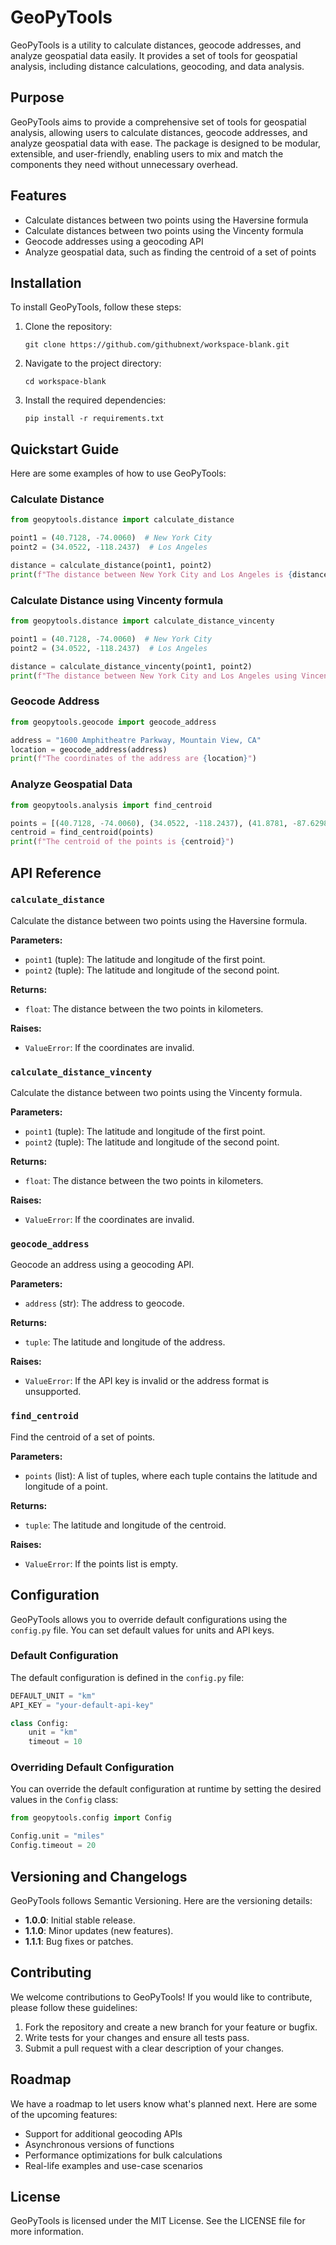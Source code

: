 # GeoPyTools

GeoPyTools is a utility to calculate distances, geocode addresses, and analyze geospatial data easily. It provides a set of tools for geospatial analysis, including distance calculations, geocoding, and data analysis.

## Purpose

GeoPyTools aims to provide a comprehensive set of tools for geospatial analysis, allowing users to calculate distances, geocode addresses, and analyze geospatial data with ease. The package is designed to be modular, extensible, and user-friendly, enabling users to mix and match the components they need without unnecessary overhead.

## Features

- Calculate distances between two points using the Haversine formula
- Calculate distances between two points using the Vincenty formula
- Geocode addresses using a geocoding API
- Analyze geospatial data, such as finding the centroid of a set of points

## Installation

To install GeoPyTools, follow these steps:

1. Clone the repository:
   ```
   git clone https://github.com/githubnext/workspace-blank.git
   ```
2. Navigate to the project directory:
   ```
   cd workspace-blank
   ```
3. Install the required dependencies:
   ```
   pip install -r requirements.txt
   ```

## Quickstart Guide

Here are some examples of how to use GeoPyTools:

### Calculate Distance

```python
from geopytools.distance import calculate_distance

point1 = (40.7128, -74.0060)  # New York City
point2 = (34.0522, -118.2437)  # Los Angeles

distance = calculate_distance(point1, point2)
print(f"The distance between New York City and Los Angeles is {distance} km")
```

### Calculate Distance using Vincenty formula

```python
from geopytools.distance import calculate_distance_vincenty

point1 = (40.7128, -74.0060)  # New York City
point2 = (34.0522, -118.2437)  # Los Angeles

distance = calculate_distance_vincenty(point1, point2)
print(f"The distance between New York City and Los Angeles using Vincenty formula is {distance} km")
```

### Geocode Address

```python
from geopytools.geocode import geocode_address

address = "1600 Amphitheatre Parkway, Mountain View, CA"
location = geocode_address(address)
print(f"The coordinates of the address are {location}")
```

### Analyze Geospatial Data

```python
from geopytools.analysis import find_centroid

points = [(40.7128, -74.0060), (34.0522, -118.2437), (41.8781, -87.6298)]  # NYC, LA, Chicago
centroid = find_centroid(points)
print(f"The centroid of the points is {centroid}")
```

## API Reference

### `calculate_distance`

Calculate the distance between two points using the Haversine formula.

**Parameters:**
- `point1` (tuple): The latitude and longitude of the first point.
- `point2` (tuple): The latitude and longitude of the second point.

**Returns:**
- `float`: The distance between the two points in kilometers.

**Raises:**
- `ValueError`: If the coordinates are invalid.

### `calculate_distance_vincenty`

Calculate the distance between two points using the Vincenty formula.

**Parameters:**
- `point1` (tuple): The latitude and longitude of the first point.
- `point2` (tuple): The latitude and longitude of the second point.

**Returns:**
- `float`: The distance between the two points in kilometers.

**Raises:**
- `ValueError`: If the coordinates are invalid.

### `geocode_address`

Geocode an address using a geocoding API.

**Parameters:**
- `address` (str): The address to geocode.

**Returns:**
- `tuple`: The latitude and longitude of the address.

**Raises:**
- `ValueError`: If the API key is invalid or the address format is unsupported.

### `find_centroid`

Find the centroid of a set of points.

**Parameters:**
- `points` (list): A list of tuples, where each tuple contains the latitude and longitude of a point.

**Returns:**
- `tuple`: The latitude and longitude of the centroid.

**Raises:**
- `ValueError`: If the points list is empty.

## Configuration

GeoPyTools allows you to override default configurations using the `config.py` file. You can set default values for units and API keys.

### Default Configuration

The default configuration is defined in the `config.py` file:

```python
DEFAULT_UNIT = "km"
API_KEY = "your-default-api-key"

class Config:
    unit = "km"
    timeout = 10
```

### Overriding Default Configuration

You can override the default configuration at runtime by setting the desired values in the `Config` class:

```python
from geopytools.config import Config

Config.unit = "miles"
Config.timeout = 20
```

## Versioning and Changelogs

GeoPyTools follows Semantic Versioning. Here are the versioning details:

- **1.0.0**: Initial stable release.
- **1.1.0**: Minor updates (new features).
- **1.1.1**: Bug fixes or patches.

## Contributing

We welcome contributions to GeoPyTools! If you would like to contribute, please follow these guidelines:

1. Fork the repository and create a new branch for your feature or bugfix.
2. Write tests for your changes and ensure all tests pass.
3. Submit a pull request with a clear description of your changes.

## Roadmap

We have a roadmap to let users know what's planned next. Here are some of the upcoming features:

- Support for additional geocoding APIs
- Asynchronous versions of functions
- Performance optimizations for bulk calculations
- Real-life examples and use-case scenarios

## License

GeoPyTools is licensed under the MIT License. See the LICENSE file for more information.
